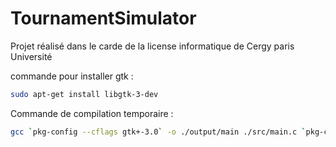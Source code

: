 # TournamentSimulator
Projet réalisé dans le carde de la license informatique de Cergy paris Université

commande pour installer gtk :

```bash
sudo apt-get install libgtk-3-dev
```


Commande de compilation temporaire : 

```bash
gcc `pkg-config --cflags gtk+-3.0` -o ./output/main ./src/main.c `pkg-config --libs gtk+-3.0`
```
